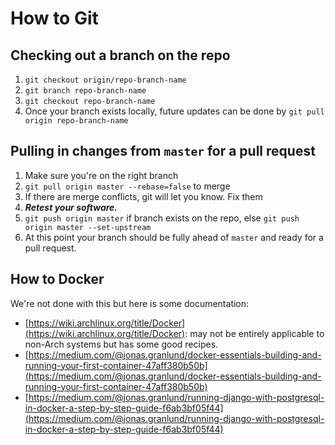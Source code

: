 # How to Git

## Checking out a branch on the repo

1. `git checkout origin/repo-branch-name`
2. `git branch repo-branch-name`
3. `git checkout repo-branch-name`
4. Once your branch exists locally, future updates can be done by 
`git pull origin repo-branch-name`

## Pulling in changes from `master` for a pull request

1. Make sure you're on the right branch
2. `git pull origin master --rebase=false` to merge
3. If there are merge conflicts, git will let you know. Fix them
4. ***Retest your software.***
5. `git push origin master` if branch exists on the repo, else 
`git push origin master --set-upstream`
6. At this point your branch should be fully ahead of `master` and ready for a pull request.

## How to Docker

We're not done with this but here is some documentation:
- [https://wiki.archlinux.org/title/Docker](https://wiki.archlinux.org/title/Docker):
may not be entirely applicable to non-Arch systems but has some good recipes.
- [https://medium.com/@jonas.granlund/docker-essentials-building-and-running-your-first-container-47aff380b50b](https://medium.com/@jonas.granlund/docker-essentials-building-and-running-your-first-container-47aff380b50b)
- [https://medium.com/@jonas.granlund/running-django-with-postgresql-in-docker-a-step-by-step-guide-f6ab3bf05f44](https://medium.com/@jonas.granlund/running-django-with-postgresql-in-docker-a-step-by-step-guide-f6ab3bf05f44)
